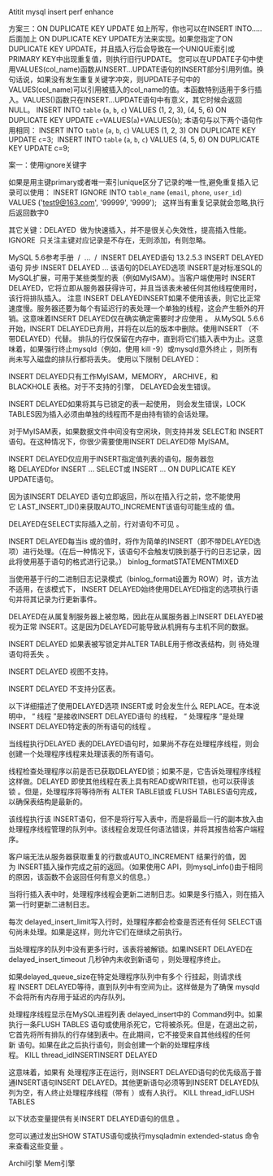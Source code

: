 Atitit mysql insert perf enhance


方案三：ON DUPLICATE KEY UPDATE
如‍上所写，你也可以在INSERT INTO…..后面加上 ON DUPLICATE KEY UPDATE方法来实现。如果您指定了ON DUPLICATE KEY UPDATE，并且插入行后会导致在一个UNIQUE索引或PRIMARY KEY中出现重复值，则执行旧行UPDATE。
您可以在UPDATE子句中使用VALUES(col_name)函数从INSERT…UPDATE语句的INSERT部分引用列值。换句话说，如果没有发生重复关键字冲突，则UPDATE子句中的VALUES(col_name)可以引用被插入的col_name的值。本函数特别适用于多行插入。VALUES()函数只在INSERT…UPDATE语句中有意义，其它时候会返回NULL。
INSERT INTO `table` (`a`, `b`, `c`) VALUES (1, 2, 3), (4, 5, 6) 
ON DUPLICATE KEY UPDATE `c`=VALUES(`a`)+VALUES(`b`);
本语句与以下两个语句作用相同：
INSERT INTO `table` (`a`, `b`, `c`) VALUES (1, 2, 3) ON DUPLICATE KEY UPDATE `c`=3; 
INSERT INTO `table` (`a`, `b`, `c`) VALUES (4, 5, 6) ON DUPLICATE KEY UPDATE c=9;


案一：使用ignore关键字


如果是用主键primary或者唯一索引unique区分了记录的唯一性,避免重复插入记录可以使用：
INSERT IGNORE INTO `table_name` (`email`, `phone`, `user_id`) 
VALUES ('test9@163.com', '99999', '9999');
 
这样当有重复记录就会忽略,执行后返回数字0

其它关键：DELAYED  做为快速插入，并不是很关心失效性，提高插入性能。
IGNORE  只关注主键对应记录是不存在，无则添加，有则忽略。

MySQL 5.6参考手册  /  ...  /  INSERT DELAYED语句
13.2.5.3 INSERT DELAYED语句  异步
INSERT DELAYED ...
该语句的DELAYED选项 INSERT是对标准SQL的MySQL扩展，可用于某些类型的表（例如MyISAM）。当客户端使用时 INSERT DELAYED，它将立即从服务器获得许可，并且当该表未被任何其他线程使用时，该行将排队插入。
注意
INSERT DELAYEDINSERT如果不使用该表，则它比正常速度慢。服务器还要为每个有延迟行的表处理一个单独的线程，这会产生额外的开销。这意味着INSERT DELAYED仅在确实确定需要时才应使用 。
从MySQL 5.6.6开始，INSERT DELAYED已弃用，并将在以后的版本中删除。使用INSERT （不带DELAYED）代替。
排队的行仅保留在内存中，直到将它们插入表中为止。这意味着，如果强行终止mysqld（例如，使用 kill -9）或mysqld意外终止 ，则所有尚未写入磁盘的排队行都将丢失。
使用以下限制 DELAYED：

INSERT DELAYED只有工作MyISAM，MEMORY， ARCHIVE，和BLACKHOLE 表格。对于不支持的引擎， DELAYED会发生错误。


INSERT DELAYED如果将其与已锁定的表一起使用， 则会发生错误，LOCK TABLES因为插入必须由单独的线程而不是由持有锁的会话处理。


对于MyISAM表，如果数据文件中间没有空闲块，则支持并发 SELECT和 INSERT语句。在这种情况下，你很少需要使用INSERT DELAYED带 MyISAM。


INSERT DELAYED仅应用于INSERT指定值列表的语句。服务器忽略 DELAYEDfor INSERT ... SELECT或 INSERT ... ON DUPLICATE KEY UPDATE语句。


因为该INSERT DELAYED 语句立即返回，所以在插入行之前，您不能使用它 LAST_INSERT_ID()来获取AUTO_INCREMENT该语句可能生成的 值。


DELAYED在SELECT实际插入之前，行对语句不可见 。


INSERT DELAYED每当is 或的值时，将作为简单的INSERT（即不带DELAYED选项）进行处理。（在后一种情况下，该语句不会触发切换到基于行的日志记录，因此将使用基于语句的格式进行记录。） binlog_formatSTATEMENTMIXED

当使用基于行的二进制日志记录模式（binlog_format设置为 ROW）时，该方法不适用，在该模式下， INSERT DELAYED始终使用DELAYED指定的选项执行语句并将其记录为行更新事件。


DELAYED在从属复制服务器上被忽略，因此在从属服务器上INSERT DELAYED被视为正常 INSERT。这是因为DELAYED可能导致从机拥有与主机不同的数据。


INSERT DELAYED 如果表被写锁定并ALTER TABLE用于修改表结构，则 待处理语句将丢失 。


INSERT DELAYED 视图不支持。


INSERT DELAYED 不支持分区表。

以下详细描述了使用DELAYED选项 INSERT或 时会发生什么 REPLACE。在本说明中， “ 线程 ”是接收INSERT DELAYED语句 的线程， “ 处理程序 ”是处理INSERT DELAYED特定表的所有语句的线程 。

当线程执行DELAYED 表的DELAYED语句时，如果尚不存在处理程序线程，则会创建一个处理程序线程来处理该表的所有语句。


线程检查处理程序以前是否已获取DELAYED锁；如果不是，它告诉处理程序线程这样做。DELAYED 即使其他线程在表上具有READ或WRITE锁，也可以获得该锁 。但是，处理程序将等待所有 ALTER TABLE锁或 FLUSH TABLES语句完成，以确保表结构是最新的。


该线程执行该 INSERT语句，但不是将行写入表中，而是将最后一行的副本放入由处理程序线程管理的队列中。该线程会发现任何语法错误，并将其报告给客户端程序。


客户端无法从服务器获取重复的行数或AUTO_INCREMENT 结果行的值，因为 INSERT插入操作完成之前的返回。（如果使用C API，则mysql_info()由于相同的原因，该函数不会返回任何有意义的信息。）


当将行插入表中时，处理程序线程会更新二进制日志。如果是多行插入，则在插入第一行时更新二进制日志。


每次 delayed_insert_limit写入行时，处理程序都会检查是否还有任何 SELECT语句尚未处理。如果是这样，则允许它们在继续之前执行。


当处理程序的队列中没有更多行时，该表将被解锁。如果INSERT DELAYED在delayed_insert_timeout 几秒钟内未收到新语句 ，则处理程序终止。


如果delayed_queue_size在特定处理程序队列中有多个 行挂起，则请求线程 INSERT DELAYED等待，直到队列中有空间为止。这样做是为了确保 mysqld不会将所有内存用于延迟的内存队列。


处理程序线程显示在MySQL进程列表 delayed_insert中的 Command列中。如果执行一条FLUSH TABLES 语句或使用杀死它，它将被杀死。但是，在退出之前，它首先将所有排队的行存储到表中。在此期间，它不接受来自其他线程的任何新 语句。如果在此之后执行语句，则会创建一个新的处理程序线程。 KILL thread_idINSERTINSERT DELAYED

这意味着，如果有 处理程序正在运行，则INSERT DELAYED语句的优先级高于普通INSERT语句INSERT DELAYED。其他更新语句必须等到INSERT DELAYED队列为空，有人终止处理程序线程（带有 ）或有人执行。 KILL thread_idFLUSH TABLES


以下状态变量提供有关INSERT DELAYED语句的信息 。


您可以通过发出SHOW STATUS语句或执行mysqladmin extended-status 命令来查看这些变量 。

Archil引擎
Mem引擎
